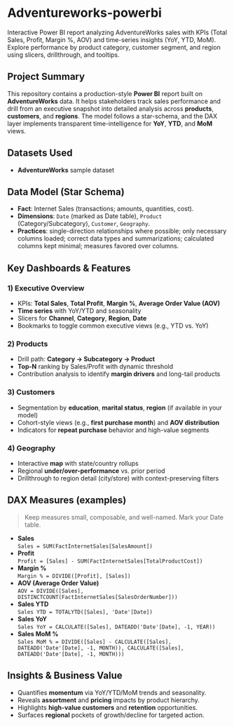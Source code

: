 # Adventureworks-powerbi
Interactive Power BI report analyzing AdventureWorks sales with KPIs (Total Sales, Profit, Margin %, AOV) and time-series insights (YoY, YTD, MoM). Explore performance by product category, customer segment, and region using slicers, drillthrough, and tooltips.
## Project Summary
This repository contains a production-style **Power BI** report built on **AdventureWorks** data. It helps stakeholders track sales performance and drill from an executive snapshot into detailed analysis across **products**, **customers**, and **regions**. The model follows a star-schema, and the DAX layer implements transparent time-intelligence for **YoY**, **YTD**, and **MoM** views.

## Datasets Used
- **AdventureWorks** sample dataset   

## Data Model (Star Schema)
- **Fact**: Internet Sales (transactions; amounts, quantities, cost).  
- **Dimensions**: `Date` (marked as Date table), `Product` (Category/Subcategory), `Customer`, `Geography`.  
- **Practices**: single-direction relationships where possible; only necessary columns loaded; correct data types and summarizations; calculated columns kept minimal; measures favored over columns.

## Key Dashboards & Features

### 1) Executive Overview
- KPIs: **Total Sales**, **Total Profit**, **Margin %**, **Average Order Value (AOV)**  
- **Time series** with YoY/YTD and seasonality  
- Slicers for **Channel**, **Category**, **Region**, **Date**  
- Bookmarks to toggle common executive views (e.g., YTD vs. YoY)

### 2) Products
- Drill path: **Category → Subcategory → Product**  
- **Top-N** ranking by Sales/Profit with dynamic threshold  
- Contribution analysis to identify **margin drivers** and long-tail products

### 3) Customers
- Segmentation by **education**, **marital status**, **region** (if available in your model)  
- Cohort-style views (e.g., **first purchase month**) and **AOV distribution**  
- Indicators for **repeat purchase** behavior and high-value segments

### 4) Geography
- Interactive **map** with state/country rollups  
- Regional **under/over-performance** vs. prior period  
- Drillthrough to region detail (city/store) with context-preserving filters

## DAX Measures (examples)
> Keep measures small, composable, and well-named. Mark your Date table.

- **Sales**  
  `Sales = SUM(FactInternetSales[SalesAmount])`
- **Profit**  
  `Profit = [Sales] - SUM(FactInternetSales[TotalProductCost])`
- **Margin %**  
  `Margin % = DIVIDE([Profit], [Sales])`
- **AOV (Average Order Value)**  
  `AOV = DIVIDE([Sales], DISTINCTCOUNT(FactInternetSales[SalesOrderNumber]))`
- **Sales YTD**  
  `Sales YTD = TOTALYTD([Sales], 'Date'[Date])`
- **Sales YoY**  
  `Sales YoY = CALCULATE([Sales], DATEADD('Date'[Date], -1, YEAR))`
- **Sales MoM %**  
  `Sales MoM % = DIVIDE([Sales] - CALCULATE([Sales], DATEADD('Date'[Date], -1, MONTH)), CALCULATE([Sales], DATEADD('Date'[Date], -1, MONTH)))`

## Insights & Business Value
- Quantifies **momentum** via YoY/YTD/MoM trends and seasonality.  
- Reveals **assortment** and **pricing** impacts by product hierarchy.  
- Highlights **high-value customers** and **retention** opportunities.  
- Surfaces **regional** pockets of growth/decline for targeted action.

